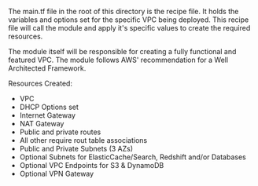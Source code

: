 The main.tf file in the root of this directory is the recipe file. It holds the variables and options set for the specific VPC being deployed. This recipe file will call the module and apply it's specific values to create the required resources.

The module itself will be responsible for creating a fully functional and featured VPC. The module follows AWS' recommendation for a Well Architected Framework.

Resources Created:
- VPC
- DHCP Options set
- Internet Gateway
- NAT Gateway
- Public and private routes
- All other require rout table associations
- Public and Private Subnets (3 AZs)
- Optional Subnets for ElasticCache/Search, Redshift and/or Databases
- Optional VPC Endpoints for S3 & DynamoDB
- Optional VPN Gateway